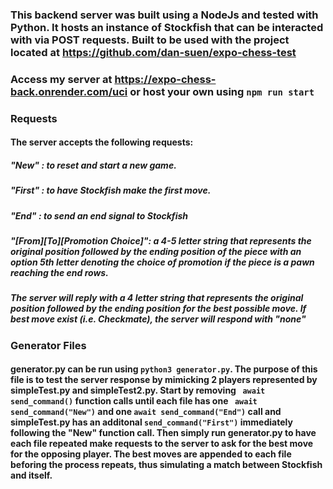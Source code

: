 ### This backend server was built using a NodeJs and tested with Python. It hosts an instance of Stockfish that can be interacted with via POST requests. Built to be used with the project located at <https://github.com/dan-suen/expo-chess-test>

### Access my server at https://expo-chess-back.onrender.com/uci or host your own using `npm run start`

### Requests
#### The server accepts the following requests:
##### "New" : to reset and start a new game.
##### "First" : to have Stockfish make the first move.
##### "End" : to send an end signal to Stockfish
##### "[From][To][Promotion Choice]": a 4-5 letter string that represents the original position followed by the ending position of the piece with an option 5th letter denoting the choice of promotion if the piece is a pawn reaching the end rows. 


##### The server will reply with a 4 letter string that represents the original position followed by the ending position for the best possible move. If best move exist (i.e. Checkmate), the server will respond with "none"

### Generator Files
#### generator.py can be run using `python3 generator.py`. The purpose of this file is to test the server response by mimicking 2 players represented by simpleTest.py and simpleTest2.py. Start by removing ` await send_command()` function calls until each file has one ` await send_command("New")` and one `await send_command("End")` call and simpleTest.py has an additonal `send_command("First")` immediately following the "New" function call. Then simply run generator.py to have each file repeated make requests to the server to ask for the best move for the opposing player. The best moves are appended to each file beforing the process repeats, thus simulating a match between Stockfish and itself.



